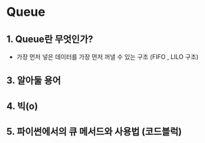 # Queue
## 1. Queue란 무엇인가?
* 가장 먼저 넣은 데이터를 가장 먼저 꺼낼 수 있는 구조 (FIFO , LILO 구조)
## 3. 알아둘 용어
## 4. 빅(o)
## 5. 파이썬에서의 큐 메서드와 사용법 (코드블럭)
